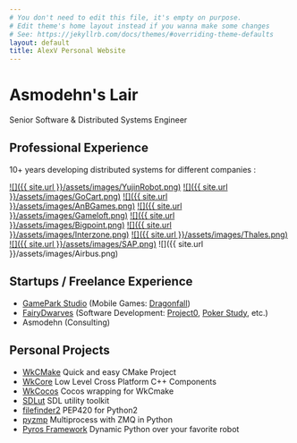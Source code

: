 ```yaml
---
# You don't need to edit this file, it's empty on purpose.
# Edit theme's home layout instead if you wanna make some changes
# See: https://jekyllrb.com/docs/themes/#overriding-theme-defaults
layout: default
title: AlexV Personal Website
---
```



Asmodehn's Lair
===============

Senior Software & Distributed Systems Engineer

Professional Experience
-----------------------

10+ years developing distributed systems for different companies : 

[![]({{ site.url }}/assets/images/YujinRobot.png)](http://en.yujinrobot.com/)
[![]({{ site.url }}/assets/images/GoCart.png)](http://gocart.yujinrobot.com/)
[![]({{ site.url }}/assets/images/AnBGames.png)](http://www.anbgames.com)
[![]({{ site.url }}/assets/images/Gameloft.png)](http://www.gameloft.com)
[![]({{ site.url }}/assets/images/Bigpoint.png)](http://www.bigpoint.com)
[![]({{ site.url }}/assets/images/Interzone.png)](https://www.youtube.com/watch?v=zi8rbMCuwIc)
[![]({{ site.url }}/assets/images/Thales.png)](http://thalesgroup.com)
[![]({{ site.url }}/assets/images/SAP.png)](https://www.sap.com/france/products/product-visualization.html)
![]({{ site.url }}/assets/images/Airbus.png)

Startups / Freelance Experience
-------------------------------

- [GamePark Studio](http://gameparkstudio.com) (Mobile Games: [Dragonfall](https://www.youtube.com/watch?v=7gFmaHIiSJA)) 
- [FairyDwarves](http://fairydwarves.com) (Software Development: [Project0](http://www.fairydwarves.com/products/project0), [Poker Study](http://www.fairydwarves.com/products/pokerstudy), etc.)
- Asmodehn (Consulting)


Personal Projects
-----------------

- [WkCMake](https://github.com/asmodehn/wkcmake) Quick and easy CMake Project
- [WkCore](https://github.com/asmodehn/wkcore) Low Level Cross Platform C++ Components
- [WkCocos](https://github.com/asmodehn/wkcocos) Cocos wrapping for WkCmake
- [SDLut](https://github.com/asmodehn/sdlut) SDL utility toolkit
- [filefinder2](https://github.com/asmodehn/filefinder2) PEP420 for Python2 
- [pyzmp](https://github.com/asmodehn/pyzmp) Multiprocess with ZMQ in Python
- [Pyros Framework](https://github.com/pyros-dev) Dynamic Python over your favorite robot 




